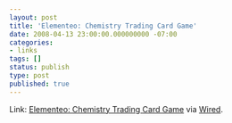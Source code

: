 ```yaml
---
layout: post
title: 'Elementeo: Chemistry Trading Card Game'
date: 2008-04-13 23:00:00.000000000 -07:00
categories:
- links
tags: []
status: publish
type: post
published: true
---
```

Link: <a href="http://www.elementeo.com/">Elementeo: Chemistry Trading Card Game</a>
via [Wired](http://blog.wired.com/geekdad/2008/04/14-year-old-cre.html).

